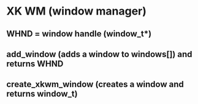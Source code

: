 # XK WM (window manager)

## WHND = window handle (window_t*)
## add_window (adds a window to windows[]) and returns WHND
## create_xkwm_window (creates a window and returns window_t)
